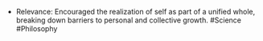 - Relevance: Encouraged the realization of self as part of a unified whole, breaking down barriers to personal and collective growth.
#Science #Philosophy